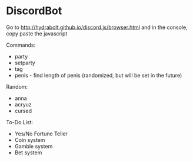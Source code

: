 # DiscordBot
Go to http://hydrabolt.github.io/discord.js/browser.html and in the console, copy paste the javascript

Commands:
- party
- setparty
- tag
- penis - find length of penis (randomized, but will be set in the future)

Random:
- anna
- acryuz
- cursed

To-Do List:
- Yes/No Fortune Teller
- Coin system
- Gamble system
- Bet system


